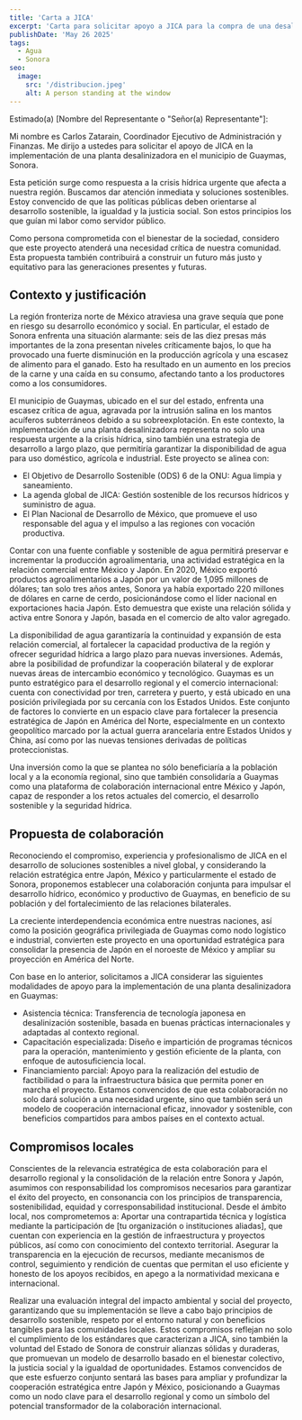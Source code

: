 ```yaml
---
title: 'Carta a JICA'
excerpt: 'Carta para solicitar apoyo a JICA para la compra de una desalinizadora.'
publishDate: 'May 26 2025'
tags:
  - Agua
  - Sonora
seo:
  image:
    src: '/distribucion.jpeg'
    alt: A person standing at the window
---
```


Estimado(a) [Nombre del Representante o "Señor(a) Representante"]:

Mi nombre es Carlos Zatarain, Coordinador Ejecutivo de Administración y Finanzas.
Me dirijo a ustedes para solicitar el apoyo de JICA en la implementación de una planta desalinizadora en el municipio de Guaymas, Sonora.

Esta petición surge como respuesta a la crisis hídrica urgente que afecta a nuestra región.
Buscamos dar atención inmediata y soluciones sostenibles.
Estoy convencido de que las políticas públicas deben orientarse al desarrollo sostenible, la igualdad y la justicia social.
Son estos principios los que guían mi labor como servidor público.

Como persona comprometida con el bienestar de la sociedad, considero que este proyecto atenderá una necesidad crítica de nuestra comunidad. 
Esta propuesta también contribuirá a construir un futuro más justo y equitativo para las generaciones presentes y futuras.

## Contexto y justificación

La región fronteriza norte de México atraviesa una grave sequía que pone en riesgo su desarrollo económico y social.
En particular, el estado de Sonora enfrenta una situación alarmante: seis de las diez presas más importantes de la zona presentan niveles críticamente bajos, lo que ha provocado una fuerte disminución en la producción agrícola y una escasez de alimento para el ganado.
Esto ha resultado en un aumento en los precios de la carne y una caída en su consumo, afectando tanto a los productores como a los consumidores.

El municipio de Guaymas, ubicado en el sur del estado, enfrenta una escasez crítica de agua, agravada por la intrusión salina en los mantos acuíferos subterráneos debido a su sobreexplotación.
En este contexto, la implementación de una planta desalinizadora representa no solo una respuesta urgente a la crisis hídrica, sino también una estrategia de desarrollo a largo plazo, que permitiría garantizar la disponibilidad de agua para uso doméstico, agrícola e industrial.
Este proyecto se alinea con:
- El Objetivo de Desarrollo Sostenible (ODS) 6 de la ONU: Agua limpia y saneamiento.
- La agenda global de JICA: Gestión sostenible de los recursos hídricos y suministro de agua.
- El Plan Nacional de Desarrollo de México, que promueve el uso responsable del agua y el impulso a las regiones con vocación productiva.

Contar con una fuente confiable y sostenible de agua permitirá preservar e incrementar la producción agroalimentaria, una actividad estratégica en la relación comercial entre México y Japón.
En 2020, México exportó productos agroalimentarios a Japón por un valor de 1,095 millones de dólares; tan solo tres años antes, Sonora ya había exportado 220 millones de dólares en carne de cerdo, posicionándose como el líder nacional en exportaciones hacia Japón.
Esto demuestra que existe una relación sólida y activa entre Sonora y Japón, basada en el comercio de alto valor agregado.

La disponibilidad de agua garantizaría la continuidad y expansión de esta relación comercial, al fortalecer la capacidad productiva de la región y ofrecer seguridad hídrica a largo plazo para nuevas inversiones.
Además, abre la posibilidad de profundizar la cooperación bilateral y de explorar nuevas áreas de intercambio económico y tecnológico.
Guaymas es un punto estratégico para el desarrollo regional y el comercio internacional: cuenta con conectividad por tren, carretera y puerto, y está ubicado en una posición privilegiada por su cercanía con los Estados Unidos.
Este conjunto de factores lo convierte en un espacio clave para fortalecer la presencia estratégica de Japón en América del Norte, especialmente en un contexto geopolítico marcado por la actual guerra arancelaria entre Estados Unidos y China, así como por las nuevas tensiones derivadas de políticas proteccionistas.

Una inversión como la que se plantea no sólo beneficiaría a la población local y a la economía regional, sino que también consolidaría a Guaymas como una plataforma de colaboración internacional entre México y Japón, capaz de responder a los retos actuales del comercio, el desarrollo sostenible y la seguridad hídrica.

## Propuesta de colaboración
Reconociendo el compromiso, experiencia y profesionalismo de JICA en el desarrollo de soluciones sostenibles a nivel global, y considerando la relación estratégica entre Japón, México y particularmente el estado de Sonora, proponemos establecer una colaboración conjunta para impulsar el desarrollo hídrico, económico y productivo de Guaymas, en beneficio de su población y del fortalecimiento de las relaciones bilaterales.

La creciente interdependencia económica entre nuestras naciones, así como la posición geográfica privilegiada de Guaymas como nodo logístico e industrial, convierten este proyecto en una oportunidad estratégica para consolidar la presencia de Japón en el noroeste de México y ampliar su proyección en América del Norte.

Con base en lo anterior, solicitamos a JICA considerar las siguientes modalidades de apoyo para la implementación de una planta desalinizadora en Guaymas:
- Asistencia técnica: Transferencia de tecnología japonesa en desalinización sostenible, basada en buenas prácticas internacionales y adaptadas al contexto regional.
- Capacitación especializada: Diseño e impartición de programas técnicos para la operación, mantenimiento y gestión eficiente de la planta, con enfoque de autosuficiencia local.
- Financiamiento parcial: Apoyo para la realización del estudio de factibilidad o para la infraestructura básica que permita poner en marcha el proyecto.
Estamos convencidos de que esta colaboración no solo dará solución a una necesidad urgente, sino que también será un modelo de cooperación internacional eficaz, innovador y sostenible, con beneficios compartidos para ambos países en el contexto actual.

## Compromisos locales

Conscientes de la relevancia estratégica de esta colaboración para el desarrollo regional y la consolidación de la relación entre Sonora y Japón, asumimos con responsabilidad los compromisos necesarios para garantizar el éxito del proyecto, en consonancia con los principios de transparencia, sostenibilidad, equidad y corresponsabilidad institucional.
Desde el ámbito local, nos comprometemos a:
Aportar una contrapartida técnica y logística mediante la participación de [tu organización o instituciones aliadas], que cuentan con experiencia en la gestión de infraestructura y proyectos públicos, así como con conocimiento del contexto territorial.
Asegurar la transparencia en la ejecución de recursos, mediante mecanismos de control, seguimiento y rendición de cuentas que permitan el uso eficiente y honesto de los apoyos recibidos, en apego a la normatividad mexicana e internacional.

Realizar una evaluación integral del impacto ambiental y social del proyecto, garantizando que su implementación se lleve a cabo bajo principios de desarrollo sostenible, respeto por el entorno natural y con beneficios tangibles para las comunidades locales.
Estos compromisos reflejan no solo el cumplimiento de los estándares que caracterizan a JICA, sino también la voluntad del Estado de Sonora de construir alianzas sólidas y duraderas, que promuevan un modelo de desarrollo basado en el bienestar colectivo, la justicia social y la igualdad de oportunidades.
Estamos convencidos de que este esfuerzo conjunto sentará las bases para ampliar y profundizar la cooperación estratégica entre Japón y México, posicionando a Guaymas como un nodo clave para el desarrollo regional y como un símbolo del potencial transformador de la colaboración internacional.